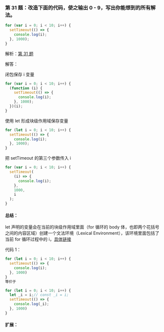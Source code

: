### 第 31 题：改造下面的代码，使之输出 0 - 9，写出你能想到的所有解法。

```js
for (var i = 0; i < 10; i++) {
  setTimeout(() => {
    console.log(i);
  }, 1000);
}
```

解析：[第 31 题](https://github.com/Advanced-Frontend/Daily-Interview-Question/issues/43)

解答：

闭包保存 i 变量

```javascript
for (var i = 0; i < 10; i++) {
  (function (i) {
    setTimeout(() => {
      console.log(i);
    }, 1000);
  })(i);
}
```

使用 let 形成块级作用域保存变量

```javascript
for (let i = 0; i < 10; i++) {
  setTimeout(() => {
    console.log(i);
  }, 1000);
}
```

把 setTimeout 的第三个参数传入 i

```javascript
for (var i = 0; i < 10; i++) {
  setTimeout(
    (i) => {
      console.log(i);
    },
    1000,
    i
  );
}
```


#### 总结：

let 声明的变量会在当前的块级作用域里面（for 循环的 body 体，也即两个花括号之间的内容区域）创建一个文法环境（Lexical Environment），该环境里面包括了当前 for 循环过程中的 i，[具体链接](https://javascript.info/closure#for-while)

代码 1：
```js
for (let i = 0; i < 10; i++) {
  setTimeout(() => {
    console.log(i);
  }, 1000)
}
等价于

for (let i = 0; i < 10; i++) {
  let _i = i;// const _i = i;
  setTimeout(() => {
    console.log(_i);
  }, 1000)
}
```

#### 扩展：
